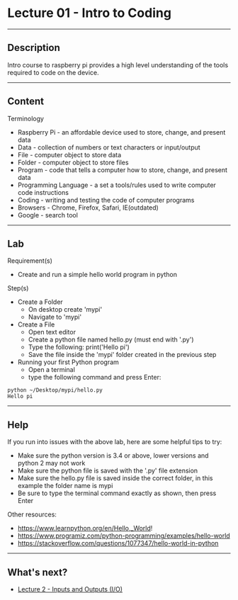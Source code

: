 # Lecture 01 - Intro to Coding

--------------------
Description
-------------------- 
Intro course to raspberry pi provides a high level understanding of the tools required to code on the device.

--------------------
Content
-------------------- 

Terminology
* Raspberry Pi - an affordable device used to store, change, and present data
* Data - collection of numbers or text characters or input/output 
* File - computer object to store data
* Folder - computer object to store files
* Program - code that tells a computer how to store, change, and present data
* Programming Language - a set a tools/rules used to write computer code instructions
* Coding - writing and testing the code of computer programs
* Browsers - Chrome, Firefox, Safari, IE(outdated)
* Google - search tool

--------------------
Lab
-------------------- 

Requirement(s)
* Create and run a simple hello world program in python

Step(s)
* Create a Folder
	* On desktop create 'mypi'
	* Navigate to 'mypi'
* Create a File
	* Open text editor
	* Create a python file named hello.py (must end with '.py')
	* Type the following: print('Hello pi')
	* Save the file inside the 'mypi' folder created in the previous step
* Running your first Python program
	* Open a terminal
	* type the following command and press Enter:
```
python ~/Desktop/mypi/hello.py
Hello pi
```

--------------------
Help
-------------------- 

If you run into issues with the above lab, here are some helpful tips to try:
* Make sure the python version is 3.4 or above, lower versions and python 2 may not work
* Make sure the python file is saved with the '.py' file extension
* Make sure the hello.py file is saved inside the correct folder, in this example the folder name is mypi
* Be sure to type the terminal command exactly as shown, then press Enter

Other resources:
* https://www.learnpython.org/en/Hello,_World!
* https://www.programiz.com/python-programming/examples/hello-world
* https://stackoverflow.com/questions/1077347/hello-world-in-python

--------------------
What's next?
--------------------
* [Lecture 2 - Inputs and Outputs (I/O)](https://github.com/jtpolo14/osc3d-coding-courses/tree/master/RaspberryPi/lecture02)